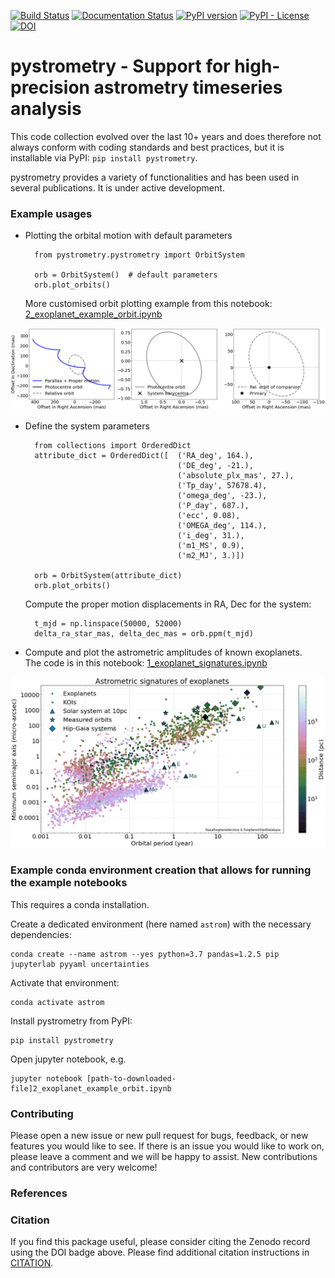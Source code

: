 [![Build Status](https://travis-ci.org/Johannes-Sahlmann/pystrometry.svg?branch=master)](https://travis-ci.org/Johannes-Sahlmann/pystrometry)
[![Documentation Status](https://readthedocs.org/projects/pystrometry/badge/?version=latest)](https://pystrometry.readthedocs.io/en/latest/?badge=latest)
[![PyPI version](https://badge.fury.io/py/pystrometry.svg)](https://badge.fury.io/py/pystrometry)
[![PyPI - License](https://img.shields.io/pypi/l/Django.svg)](https://github.com/Johannes-Sahlmann/pystrometry/blob/master/LICENSE.rst)
[![DOI](https://zenodo.org/badge/172252669.svg)](https://zenodo.org/badge/latestdoi/172252669)

# pystrometry  -  Support for high-precision astrometry timeseries analysis

This code collection evolved over the last 10+ years and does therefore not always conform with coding 
standards and best practices, but it is installable via PyPI: `pip install pystrometry`. 

pystrometry provides a variety of functionalities and has been used in several publications. It is 
under active development.


### Example usages
- Plotting the orbital motion with default parameters   
        
        from pystrometry.pystrometry import OrbitSystem 
                
        orb = OrbitSystem()  # default parameters
        orb.plot_orbits()    
    More customised orbit plotting example from this notebook: [2_exoplanet_example_orbit.ipynb](notebooks/2_exoplanet_example_orbit.ipynb)  
<p align="center">
  <img src="notebooks/figures/example_orbit.png" width="800"/>
</p>

- Define the system parameters

        from collections import OrderedDict
        attribute_dict = OrderedDict([  ('RA_deg', 164.), 
                                        ('DE_deg', -21.),
                                        ('absolute_plx_mas', 27.), 
                                        ('Tp_day', 57678.4), 
                                        ('omega_deg', -23.),
                                        ('P_day', 687.), 
                                        ('ecc', 0.08), 
                                        ('OMEGA_deg', 114.),
                                        ('i_deg', 31.), 
                                        ('m1_MS', 0.9),
                                        ('m2_MJ', 3.)])
                                        
        orb = OrbitSystem(attribute_dict)
        orb.plot_orbits() 

    Compute the proper motion displacements in RA, Dec for the system:
    
        t_mjd = np.linspace(50000, 52000)
        delta_ra_star_mas, delta_dec_mas = orb.ppm(t_mjd)

- Compute and plot the astrometric amplitudes of known exoplanets.  
The code is in this notebook: [1_exoplanet_signatures.ipynb](notebooks/1_exoplanet_signatures.ipynb)  
<p align="center">
  <img src="notebooks/figures/nasa_True_True_astrometry_signatures.png" width="800"/>
</p>

### Example conda environment creation that allows for running the example notebooks 
This requires a conda installation.

Create a dedicated environment (here named `astrom`) with the necessary dependencies:

    conda create --name astrom --yes python=3.7 pandas=1.2.5 pip jupyterlab pyyaml uncertainties
    
Activate that environment: 

    conda activate astrom

Install pystrometry from PyPI:

    pip install pystrometry

Open jupyter notebook, e.g.

    jupyter notebook [path-to-downloaded-file]2_exoplanet_example_orbit.ipynb
 

### Contributing
Please open a new issue or new pull request for bugs, feedback, or new features you would like to see. If there is an issue you would like to work on, please leave a comment and we will be happy to assist. New contributions and contributors are very welcome!   
 
### References

### Citation
If you find this package useful, please consider citing the Zenodo record using the DOI badge above.
Please find additional citation instructions in [CITATION](CITATION). 


